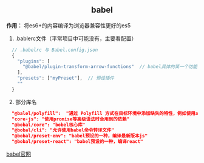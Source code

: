 ## <center>babel</center>
**作用：** 将es6+的内容编译为浏览器兼容性更好的es5
1. .bablerc文件（平常项目中可能没有，主要看配置）
  ```js
    // .babelrc 与 Babel.config.json
    {
      "plugins": [
        "@babel/plugin-transform-arrow-functions"  // babel具体的某一个功能，eg:转化箭头函数
      ],
      "presets": ["myPreset"],  // 预设插件
      ""
    }
  ```
2. 部分库名
  ```json
    "@balel/polyfill":  "通过 Polyfill 方式在目标环境中添加缺失的特性，例如使用async/await必须依赖，npm 安装时必须使用--save",
    "core-js": "使用promise等高级语法时会用到的依赖"
    "@bobal/core": "bobel核心库"
    "@bobal/cli": "允许使用babel命令转译文件"
    "@bobal/preset-env": "babel预设的一种，编译最新版本js"
    "@bobal/preset-react": "babel预设的一种，编译react"
  ```

[babel官网](https://www.babeljs.cn/docs/index.html)